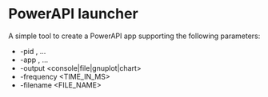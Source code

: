 # PowerAPI launcher

A simple tool to create a PowerAPI app supporting the following parameters:
 * -pid <PID1>,<PID2> ...
 * -app <APP1>,<APP2> ...
 * -output <console|file|gnuplot|chart>
 * -frequency <TIME_IN_MS>
 * -filename <FILE_NAME>
